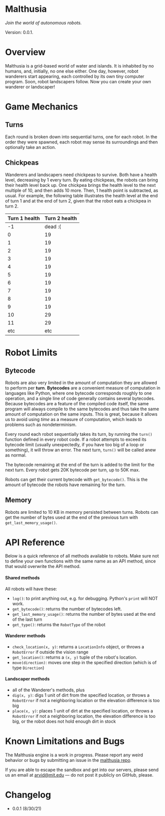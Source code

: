 # Malthusia

_Join the world of autonomous robots._

Version: 0.0.1.

# Overview

Malthusia is a grid-based world of water and islands. It is inhabited by no humans, and, initially, no one else either. One day, however, robot wanderers start appearing, each controlled by its own tiny computer program. Soon, robot landscapers follow. Now you can create your own wanderer or landscaper!

# Game Mechanics

## Turns

Each round is broken down into sequential turns, one for each robot.
In the order they were spawned, each robot may sense its surroundings and then optionally take an action.

## Chickpeas

Wanderers and landscapers need chickpeas to survive. Both have a health level, decreasing by 1 every turn. By eating chickpeas, the robots can bring their health level back up. One chickpea brings the health level to the next multiple of 10, and then adds 10 more. Then, 1 health point is subtracted, as usual. For example, the following table illustrates the health level at the end of turn 1 and at the end of turn 2, given that the robot eats a chickpea in turn 2.

Turn 1 health | Turn 2 health
-------------- | ----
-1 | dead :(
0 | 19
1 | 19
2 | 19
3 | 19
4 | 19
5 | 19
6 | 19
7 | 19
8 | 19
9 | 19
10 | 29
11 | 29
etc | etc

# Robot Limits

## Bytecode

Robots are also very limited in the amount of computation they are allowed to perform per **turn**.
**Bytecodes** are a convenient measure of computation in languages like Python,
where one bytecode corresponds roughly to one operation,
and a single line of code generally contains several bytecodes.
Because bytecodes are a feature of the compiled code itself, the same program will always compile to the same bytecodes and thus take the same amount of computation on the same inputs.
This is great, because it allows us to avoid using _time_ as a measure of computation, which leads to problems such as nondeterminism.

Every round each robot sequentially takes its turn, by running the `turn()` function defined in every robot code. If a robot attempts to exceed its bytecode limit (usually unexpectedly, if you have too big of a loop or something), it will throw an error. The next turn, `turn()` will be called anew as normal.

The bytecode remaining at the end of the turn is added to the limit for the next turn. Every robot gets 20K bytecode per turn, up to 50K max.

Robots can get their current bytecode with `get_bytecode()`. This is the amount of bytecode the robots have remaining for the turn.

## Memory

Robots are limited to 10 KB in memory persisted between turns. Robots can get the number of bytes used at the end of the previous turn with `get_last_memory_usage()`.

# API Reference

Below is a quick reference of all methods available to robots. Make sure not to define your own functions with the same name as an API method, since that would overwrite the API method.

#### Shared methods

All robots will have these:

- `log()`: to print anything out, e.g. for debugging. Python's `print` will NOT work.
- `get_bytecode()`: returns the number of bytecodes left.
- `get_last_memory_usage()`: returns the number of bytes used at the end of the last turn
- `get_type()`: returns the `RobotType` of the robot

#### Wanderer methods

- `check_location(x, y)`: returns a `LocationInfo` object, or throws a `RobotError` if outside the vision range
- `get_location()`: returns a `(x, y)` tuple of the robot's location.
- `move(direction)`: moves one step in the specified direction (which is of type `Direction`)

#### Landscaper methods

- all of the Wanderer's methods, plus
- `dig(x, y)`: digs 1 unit of dirt from the specified location, or throws a `RobotError` if not a neighboring location or the elevation difference is too big
- `place(x, y)`: places 1 unit of dirt at the specified location, or throws a `RobotError` if not a neighboring location, the elevation difference is too big, or the robot does not hold enough dirt in stock

# Known Limitations and Bugs

The Malthusia engine is a work in progress. Please report any weird behavior or bugs by submitting an issue in the [malthusia repo](https://github.com/arvid220u/malthusia/issues).

If you are able to escape the sandbox and get into our servers, please send us an email at [arvid@mit.edu](mailto:arvid@mit.edu) — do not post it publicly on GitHub, please.

# Changelog

- 0.0.1 (8/30/21)